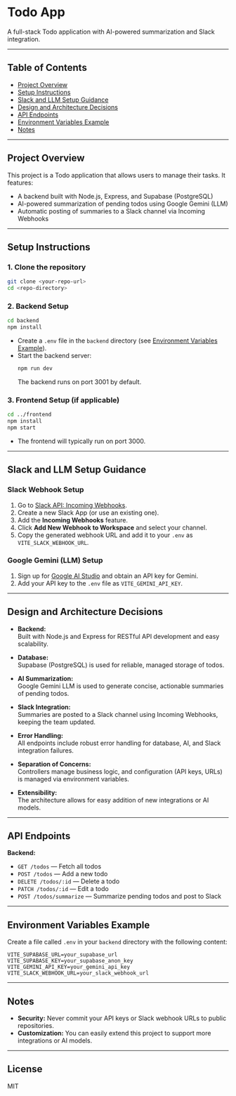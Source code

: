 # Todo App

A full-stack Todo application with AI-powered summarization and Slack integration.

---

## Table of Contents

- [Project Overview](#project-overview)
- [Setup Instructions](#setup-instructions)
- [Slack and LLM Setup Guidance](#slack-and-llm-setup-guidance)
- [Design and Architecture Decisions](#design-and-architecture-decisions)
- [API Endpoints](#api-endpoints)
- [Environment Variables Example](#environment-variables-example)
- [Notes](#notes)

---

## Project Overview

This project is a Todo application that allows users to manage their tasks. It features:

- A backend built with Node.js, Express, and Supabase (PostgreSQL)
- AI-powered summarization of pending todos using Google Gemini (LLM)
- Automatic posting of summaries to a Slack channel via Incoming Webhooks

---

## Setup Instructions

### 1. Clone the repository

```bash
git clone <your-repo-url>
cd <repo-directory>
```

### 2. Backend Setup

```bash
cd backend
npm install
```

- Create a `.env` file in the `backend` directory (see [Environment Variables Example](#environment-variables-example)).
- Start the backend server:
  ```bash
  npm run dev
  ```
  The backend runs on port 3001 by default.

### 3. Frontend Setup (if applicable)

```bash
cd ../frontend
npm install
npm start
```

- The frontend will typically run on port 3000.

---

## Slack and LLM Setup Guidance

### Slack Webhook Setup

1. Go to [Slack API: Incoming Webhooks](https://api.slack.com/messaging/webhooks).
2. Create a new Slack App (or use an existing one).
3. Add the **Incoming Webhooks** feature.
4. Click **Add New Webhook to Workspace** and select your channel.
5. Copy the generated webhook URL and add it to your `.env` as `VITE_SLACK_WEBHOOK_URL`.

### Google Gemini (LLM) Setup

1. Sign up for [Google AI Studio](https://aistudio.google.com/) and obtain an API key for Gemini.
2. Add your API key to the `.env` file as `VITE_GEMINI_API_KEY`.

---

## Design and Architecture Decisions

- **Backend:**  
  Built with Node.js and Express for RESTful API development and easy scalability.

- **Database:**  
  Supabase (PostgreSQL) is used for reliable, managed storage of todos.

- **AI Summarization:**  
  Google Gemini LLM is used to generate concise, actionable summaries of pending todos.

- **Slack Integration:**  
  Summaries are posted to a Slack channel using Incoming Webhooks, keeping the team updated.

- **Error Handling:**  
  All endpoints include robust error handling for database, AI, and Slack integration failures.

- **Separation of Concerns:**  
  Controllers manage business logic, and configuration (API keys, URLs) is managed via environment variables.

- **Extensibility:**  
  The architecture allows for easy addition of new integrations or AI models.

---

## API Endpoints

**Backend:**

- `GET /todos` — Fetch all todos
- `POST /todos` — Add a new todo
- `DELETE /todos/:id` — Delete a todo
- `PATCH /todos/:id` — Edit a todo
- `POST /todos/summarize` — Summarize pending todos and post to Slack

---

## Environment Variables Example

Create a file called `.env` in your `backend` directory with the following content:

```env
VITE_SUPABASE_URL=your_supabase_url
VITE_SUPABASE_KEY=your_supabase_anon_key
VITE_GEMINI_API_KEY=your_gemini_api_key
VITE_SLACK_WEBHOOK_URL=your_slack_webhook_url
```

---

## Notes

- **Security:** Never commit your API keys or Slack webhook URLs to public repositories.
- **Customization:** You can easily extend this project to support more integrations or AI models.

---

## License

MIT
